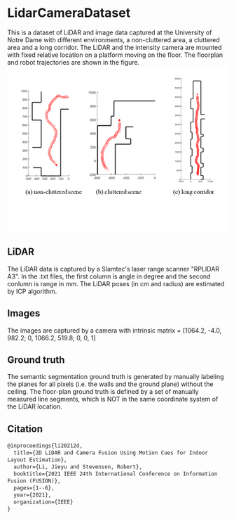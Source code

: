 # LidarCameraDataset

This is a dataset of LiDAR and image data captured at the University of Notre Dame with different environments, a non-cluttered area, a cluttered area and a long corridor.
The LiDAR and the intensity camera are mounted with fixed relative location on a platform moving on the floor.
The floorplan and robot trajectories are shown in the figure. 
![alt text](https://github.com/leejieyu13/LidarCameraDataset/blob/main/floorplandataset.png)

## LiDAR
The LiDAR data is captured by a Slamtec's laser range scanner "RPLIDAR A3". In the .txt files, the first column is angle in degree and the second conlumn is range in mm.
The LiDAR poses (in cm and radius) are estimated by ICP algorithm. 

## Images
The images are captured by a camera with intrinsic matrix =
[1064.2, -4.0,  982.2;
  0,    1066.2, 519.8;
  0,       0,      1]

## Ground truth
The semantic segmentation ground truth is generated by manually labeling the planes for all pixels (i.e. the walls and the ground plane) without the ceiling.
The floor-plan ground truth is defined by a set of manually measured line segments, which is NOT in the same coordinate system of the LiDAR location. 

## Citation
    @inproceedings{li20212d,
      title={2D LiDAR and Camera Fusion Using Motion Cues for Indoor Layout Estimation},
      author={Li, Jieyu and Stevenson, Robert},
      booktitle={2021 IEEE 24th International Conference on Information Fusion (FUSION)},
      pages={1--6},
      year={2021},
      organization={IEEE}
    }

